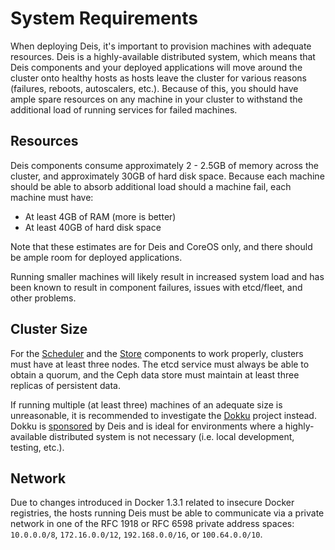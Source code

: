 # System Requirements

When deploying Deis, it's important to provision machines with adequate resources. Deis is a highly-available distributed system, which means that Deis components and your deployed applications will move around the cluster onto healthy hosts as hosts leave the cluster for various reasons (failures, reboots, autoscalers, etc.). Because of this, you should have ample spare resources on any machine in your cluster to withstand the additional load of running services for failed machines.

## Resources

Deis components consume approximately 2 - 2.5GB of memory across the cluster, and approximately 30GB of hard disk space. Because each machine should be able to absorb additional load should a machine fail, each machine must have:

* At least 4GB of RAM (more is better)
* At least 40GB of hard disk space

Note that these estimates are for Deis and CoreOS only, and there should be ample room for deployed applications.

Running smaller machines will likely result in increased system load and has been known to result in component failures, issues with etcd/fleet, and other problems.

## Cluster Size

For the [Scheduler][] and the [Store][] components to work properly, clusters must have at least three nodes. The etcd service must always be able to obtain a quorum, and the Ceph data store must maintain at least three replicas of persistent data.

If running multiple (at least three) machines of an adequate size is unreasonable, it is recommended to investigate the [Dokku][] project instead. Dokku is [sponsored][] by Deis and is ideal for environments where a highly-available distributed system is not necessary (i.e. local development, testing, etc.).

## Network

Due to changes introduced in Docker 1.3.1 related to insecure Docker registries, the hosts running Deis must be able to communicate via a private network in one of the RFC 1918 or RFC 6598 private address spaces: `10.0.0.0/8`, `172.16.0.0/12`, `192.168.0.0/16`, or `100.64.0.0/10`.


[dokku]: https://github.com/progrium/dokku
[scheduler]: ../reference-guide/terms.md#scheduler
[sponsored]: http://deis.io/deis-sponsors-dokku/
[store]: ../understanding-deis/components.md#store
